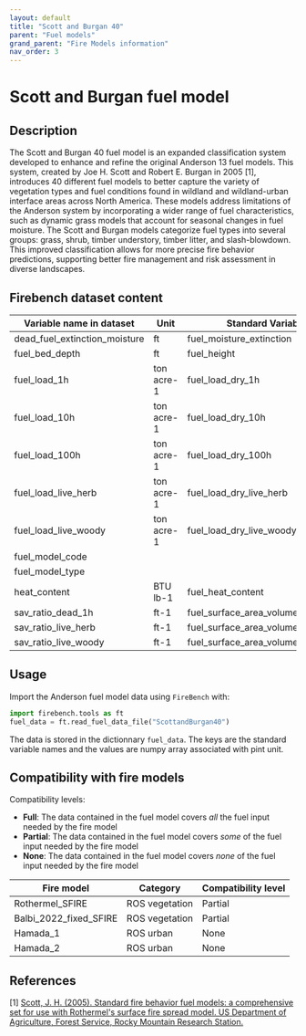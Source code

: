 ```yaml
---
layout: default
title: "Scott and Burgan 40"
parent: "Fuel models"
grand_parent: "Fire Models information"
nav_order: 3
---
```


# Scott and Burgan fuel model
## Description
The Scott and Burgan 40 fuel model is an expanded classification system developed to enhance and refine the original Anderson 13 fuel models. This system, created by Joe H. Scott and Robert E. Burgan in 2005 [1], introduces 40 different fuel models to better capture the variety of vegetation types and fuel conditions found in wildland and wildland-urban interface areas across North America. These models address limitations of the Anderson system by incorporating a wider range of fuel characteristics, such as dynamic grass models that account for seasonal changes in fuel moisture. The Scott and Burgan models categorize fuel types into several groups: grass, shrub, timber understory, timber litter, and slash-blowdown. This improved classification allows for more precise fire behavior predictions, supporting better fire management and risk assessment in diverse landscapes.

## Firebench dataset content

Variable name in dataset    | Unit  | Standard Variable Name    | type      | Source
------------------------    | ----  | ----------------------    | ----      | ------
dead_fuel_extinction_moisture| ft     | fuel_moisture_extinction| float64   | [1]
fuel_bed_depth              | ft    | fuel_height               | float64   | [1]
fuel_load_1h                | ton acre-1| fuel_load_dry_1h      | float64   | [1]
fuel_load_10h               | ton acre-1| fuel_load_dry_10h     | float64   | [1]
fuel_load_100h              | ton acre-1| fuel_load_dry_100h    | float64   | [1]
fuel_load_live_herb         | ton acre-1| fuel_load_dry_live_herb | float64 | [1]
fuel_load_live_woody        | ton acre-1| fuel_load_dry_live_woody| float64 | [1]
fuel_model_code             |       |                           | object    | [1]
fuel_model_type             |       |                           | object    | [1]
heat_content                | BTU lb-1| fuel_heat_content       | float64   | [1]
sav_ratio_dead_1h           | ft-1  | fuel_surface_area_volume_ratio_dead_1h   | float64 | [1]
sav_ratio_live_herb         | ft-1  | fuel_surface_area_volume_ratio_live_herb | float64 | [1]
sav_ratio_live_woody        | ft-1  | fuel_surface_area_volume_ratio_live_woody| float64 | [1]

## Usage

Import the Anderson fuel model data using `FireBench` with:
```python
import firebench.tools as ft
fuel_data = ft.read_fuel_data_file("ScottandBurgan40")
```
The data is stored in the dictionnary `fuel_data`. The keys are the standard variable names and the values are numpy array associated with pint unit.

## Compatibility with fire models

Compatibility levels:
- **Full**: The data contained in the fuel model covers *all* the fuel input needed by the fire model
- **Partial**: The data contained in the fuel model covers *some* of the fuel input needed by the fire model
- **None**: The data contained in the fuel model covers *none* of the fuel input needed by the fire model


Fire model              | Category          | Compatibility level
----------              | --------          | -----------------
Rothermel_SFIRE         | ROS vegetation    | Partial
Balbi_2022_fixed_SFIRE  | ROS vegetation    | Partial
Hamada_1                | ROS urban         | None
Hamada_2                | ROS urban         | None


## References

[1] [Scott, J. H. (2005). Standard fire behavior fuel models: a comprehensive set for use with Rothermel's surface fire spread model. US Department of Agriculture, Forest Service, Rocky Mountain Research Station.](https://www.fs.usda.gov/rm/pubs_series/rmrs/gtr/rmrs_gtr153.pdf)